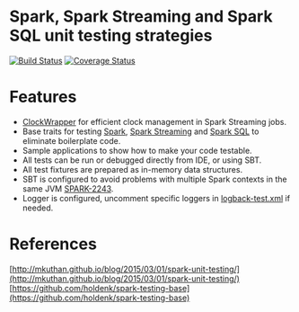 # Spark, Spark Streaming and Spark SQL unit testing strategies

[![Build Status](https://travis-ci.org/mkuthan/example-spark.svg?branch=master)](https://travis-ci.org/mkuthan/example-spark) [![Coverage Status](https://img.shields.io/coveralls/mkuthan/example-spark.svg)](https://coveralls.io/r/mkuthan/example-spark?branch=master)

Features
========

* [ClockWrapper](src/test/scala/org/apache/spark/streaming/ClockWrapper.scala) for efficient clock management in Spark Streaming jobs.
* Base traits for testing [Spark](src/test/scala/mkuthan/spark/SparkSpec.scala), [Spark Streaming](src/test/scala/mkuthan/spark/SparkStreamingSpec.scala) and [Spark SQL](src/test/scala/mkuthan/spark/SparkSqlSpec.scala) to eliminate boilerplate code.
* Sample applications to show how to make your code testable.
* All tests can be run or debugged directly from IDE, or using SBT.
* All test fixtures are prepared as in-memory data structures.
* SBT is configured to avoid problems with multiple Spark contexts in the same JVM [SPARK-2243](https://issues.apache.org/jira/browse/SPARK-2243).
* Logger is configured, uncomment specific loggers in [logback-test.xml](src/test/resources/logback-test.xml) if needed.

References
==========

[http://mkuthan.github.io/blog/2015/03/01/spark-unit-testing/](http://mkuthan.github.io/blog/2015/03/01/spark-unit-testing/)
[https://github.com/holdenk/spark-testing-base](https://github.com/holdenk/spark-testing-base)
